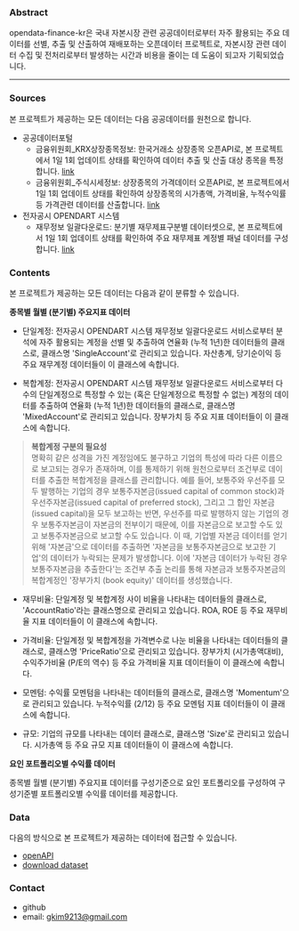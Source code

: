 ### Abstract

opendata-finance-kr은 국내 자본시장 관련 공공데이터로부터 자주 활용되는 주요 데이터를 선별, 추출 및 산출하여 재배포하는 오픈데이터 프로젝트로,
자본시장 관련 데이터 수집 및 전처리로부터 발생하는 시간과 비용을 줄이는 데 도움이 되고자 기획되었습니다.


---

### Sources

본 프로젝트가 제공하는 모든 데이터는 다음 공공데이터를 원천으로 합니다.

- 공공데이터포털
  - 금융위원회_KRX상장종목정보: 한국거래소 상장종목 오픈API로, 본 프로젝트에서 1일 1회 업데이트 상태를 확인하여 데이터 추출 및 산출 대상 종목을 특정합니다. [link](https://www.data.go.kr/tcs/dss/selectApiDataDetailView.do?publicDataPk=15094775)
  - 금융위원회_주식시세정보: 상장종목의 가격데이터 오픈API로, 본 프로젝트에서 1일 1회 업데이트 상태를 확인하여 상장종목의 시가총액, 가격비율, 누적수익률 등 가격관련 데이터를 산출합니다. [link](https://www.data.go.kr/tcs/dss/selectApiDataDetailView.do?publicDataPk=15094808)
- 전자공시 OPENDART 시스템
  - 재무정보 일괄다운로드: 분기별 재무제표구분별 데이터셋으로, 본 프로젝트에서 1일 1회 업데이트 상태를 확인하여 주요 재무제표 계정별 패널 데이터를 구성합니다. [link](https://opendart.fss.or.kr/disclosureinfo/fnltt/dwld/main.do)


### Contents

본 프로젝트가 제공하는 모든 데이터는 다음과 같이 분류할 수 있습니다.

**종목별 월별 (분기별) 주요지표 데이터**

  - 단일계정: 전자공시 OPENDART 시스템 재무정보 일괄다운로드 서비스로부터 분석에 자주 활용되는 계정을 선별 및 추출하여 연율화 (누적 1년)한 데이터들의 클래스로, 클래스명 'SingleAccount'로 관리되고 있습니다. 자산총계, 당기순이익 등 주요 재무계정 데이터들이 이 클래스에 속합니다.

  - 복합계정: 전자공시 OPENDART 시스템 재무정보 일괄다운로드 서비스로부터 다수의 단일계정으로 특정할 수 있는 (혹은 단일계정으로 특정할 수 없는) 계정의 데이터를 추출하여 연율화 (누적 1년)한 데이터들의 클래스로, 클래스명 'MixedAccount'로 관리되고 있습니다. 장부가치 등 주요 지표 데이터들이 이 클래스에 속합니다.

  > **복합계정 구분의 필요성** <br /> 명확히 같은 성격을 가진 계정임에도 불구하고 기업의 특성에 따라 다른 이름으로 보고되는 경우가 존재하며, 이를 통제하기 위해 원천으로부터 조건부로 데이터를 추출한 복합계정을 클래스를 관리합니다. 예를 들어, 보통주와 우선주를 모두 발행하는 기업의 경우 보통주자본금(issued capital of common stock)과 우선주자본금(issued capital of preferred stock), 그리고 그 합인 자본금(issued capital)을 모두 보고하는 반면, 우선주를 따로 발행하지 않는 기업의 경우 보통주자본금이 자본금의 전부이기 때문에, 이를 자본금으로 보고할 수도 있고 보통주자본금으로 보고할 수도 있습니다. 이 때, 기업별 자본금 데이터를 얻기 위해 '자본금'으로 데이터를 추출하면 '자본금을 보통주자본금으로 보고한 기업'의 데이터가 누락되는 문제가 발생합니다. 이에 '자본금 데이터가 누락된 경우 보통주자본금을 추출한다'는 조건부 추출 논리를 통해 자본금과 보통주자본금의 복합계정인 '장부가치 (book equity)' 데이터를 생성했습니다.

  - 재무비율: 단일계정 및 복합계정 사이 비율을 나타내는 데이터들의 클래스로, 'AccountRatio'라는 클래스명으로 관리되고 있습니다. ROA, ROE 등 주요 재무비율 지표 데이터들이 이 클래스에 속합니다.

  - 가격비율: 단일계정 및 복합계정을 가격변수로 나눈 비율을 나타내는 데이터들의 클래스로, 클래스명 'PriceRatio'으로 관리되고 있습니다. 장부가치 (시가총액대비), 수익주가비율 (P/E의 역수) 등 주요 가격비율 지표 데이터들이 이 클래스에 속합니다.

  - 모멘텀: 수익률 모멘텀을 나타내는 데이터들의 클래스로, 클래스명 'Momentum'으로 관리되고 있습니다. 누적수익률 (2/12) 등 주요 모멘텀 지표 데이터들이 이 클래스에 속합니다.

  - 규모: 기업의 규모를 나타내는 데이터 클래스로, 클래스명 'Size'로 관리되고 있습니다. 시가총액 등 주요 규모 지표 데이터들이 이 클래스에 속합니다.


**요인 포트폴리오별 수익률 데이터**

종목별 월별 (분기별) 주요지표 데이터를 구성기준으로 요인 포트폴리오를 구성하여 구성기준별 포트폴리오별 수익률 데이터를 제공합니다.


### Data

다음의 방식으로 본 프로젝트가 제공하는 데이터에 접근할 수 있습니다.

- [openAPI](apidoc)
- [download dataset](datasets)

### Contact
- github
- email: gkim9213@gmail.com
